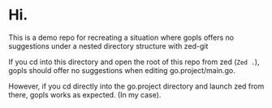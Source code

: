 # Hi.
This is a demo repo for recreating a situation where gopls offers no suggestions under a nested directory structure with zed-git

If you cd into this directory and open the root of this repo from zed (`Zed .`), gopls should offer no suggestions when editing go.project/main.go.

However, if you cd directly into the go.project directory and launch zed from there, gopls works as expected. (In my case).
